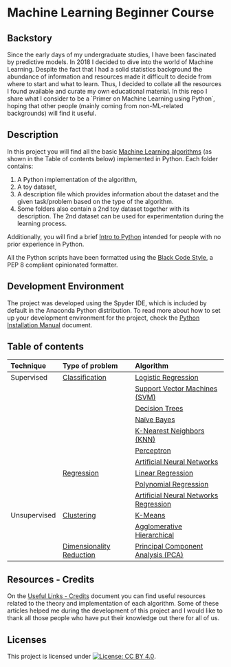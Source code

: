 # Machine Learning Beginner Course

## Backstory
Since the early days of my undergraduate studies, I have been fascinated by predictive models. In 2018 I decided to dive into the world of Machine Learning. Despite the fact that I had a solid statistics background the abundance of information and resources made it difficult to decide from where to start and what to learn. Thus, I decided to collate all the resources I found available and curate my own educational material. In this repo I share what I consider to be a ΄Primer on Machine Learning using Python΄, hoping that other people (mainly coming from non-ML-related backgrounds) will find it useful. 

## Description
In this project you will find all the basic [Machine Learning algorithms](https://github.com/n3urovirtual/ML_Beginner_Course/tree/main/ML%20Algorithms) (as shown in the Table of contents below) implemented in Python. Each folder contains: 
1) A Python implementation of the algorithm, 
2) A toy dataset, 
3) A description file which provides information about the dataset and the given task/problem based on the type of the algorithm. 
4) Some folders also contain a 2nd toy dataset together with its description. The 2nd dataset can be used for experimentation during the learning process. 

Additionally, you will find a brief [Intro to Python](https://github.com/n3urovirtual/ML_Beginner_Course/tree/main/Basic%20Python%20Tutorial) intended for people with no prior experience in Python. 

All the Python scripts have been formatted using the [Black Code Style](https://black.readthedocs.io/en/stable/index.html), a PEP 8 compliant opinionated formatter. 

## Development Environment
The project was developed using the Spyder IDE, which is included by default in the Anaconda Python distribution. To read more about how to set up your development environment for the project, check the [Python Installation Manual](https://github.com/n3urovirtual/ML_Beginner_Course/blob/main/Python%20Installation%20Manual.pdf) document. 

## Table of contents
| Technique     | Type of problem     | Algorithm |
| :------------ | :------------ | :-------------- |
| Supervised    | [Classification](https://github.com/n3urovirtual/ML_Beginner_Course/tree/main/ML%20Algorithms/Classification)  | [Logistic Regression](https://github.com/n3urovirtual/ML_Beginner_Course/tree/main/ML%20Algorithms/Classification/Logistic%20Regression)|
|              |                     | [Support Vector Machines (SVM)](https://github.com/n3urovirtual/ML_Beginner_Course/tree/main/ML%20Algorithms/Classification/Support%20Vector%20Machines)|
|              |                     | [Decision Trees](https://github.com/n3urovirtual/ML_Beginner_Course/tree/main/ML%20Algorithms/Classification/Decision%20Trees)|
|                     |  | [Naïve Bayes](https://github.com/n3urovirtual/ML_Beginner_Course/tree/main/ML%20Algorithms/Classification/Naive%20Bayes)|
|                     |  | [K-Nearest Neighbors (KNN)](https://github.com/n3urovirtual/ML_Beginner_Course/tree/main/ML%20Algorithms/Classification/K-Nearest%20Neighbors)|
|                     |  | [Perceptron](https://github.com/n3urovirtual/ML_Beginner_Course/tree/main/ML%20Algorithms/Classification/Perceptron)|
|                     |  | [Artificial Neural Networks](https://github.com/n3urovirtual/ML_Beginner_Course/tree/main/ML%20Algorithms/Classification/Artificial%20Neural%20Networks)|
|                     | [Regression](https://github.com/n3urovirtual/ML_Beginner_Course/tree/main/ML%20Algorithms/Regression)      | [Linear Regression](https://github.com/n3urovirtual/ML_Beginner_Course/tree/main/ML%20Algorithms/Regression/Linear_Regression)|
|                     |  | [Polynomial Regression](https://github.com/n3urovirtual/ML_Beginner_Course/tree/main/ML%20Algorithms/Regression/Polynomial_Regression)|
|                     |  | [Artificial Neural Networks Regression](https://github.com/n3urovirtual/ML_Beginner_Course/tree/main/ML%20Algorithms/Regression/Artificial%20Neural%20Network_Regression)|
| Unsupervised        | [Clustering](https://github.com/n3urovirtual/ML_Beginner_Course/tree/main/ML%20Algorithms/Clustering)      | [K-Means](https://github.com/n3urovirtual/ML_Beginner_Course/tree/main/ML%20Algorithms/Clustering/K%20Means)|
|                   |  | [Agglomerative Hierarchical](https://github.com/n3urovirtual/ML_Beginner_Course/tree/main/ML%20Algorithms/Clustering/Agglomerative%20Hierarchical%20Clustering)|
|                   | [Dimensionality Reduction](https://github.com/n3urovirtual/ML_Beginner_Course/tree/main/ML%20Algorithms/Dimensionality%20Reduction-PCA) | [Principal Component Analysis (PCA)](https://github.com/n3urovirtual/ML_Beginner_Course/tree/main/ML%20Algorithms/Dimensionality%20Reduction-PCA)|

## Resources - Credits
On the [Useful Links - Credits](https://github.com/n3urovirtual/ML_Beginner_Course/blob/main/Useful%20Links%20-%20Credits.pdf) document you can find useful resources related to the theory and implementation of each algorithm. Some of these articles helped me during the development of this project and I would like to thank all those people who have put their knowledge out there for all of us. 

## Licenses
This project is licensed under
 [![License: CC BY 4.0](https://img.shields.io/badge/License-CC%20BY%204.0-lightgrey.svg)](https://creativecommons.org/licenses/by/4.0/).
 
